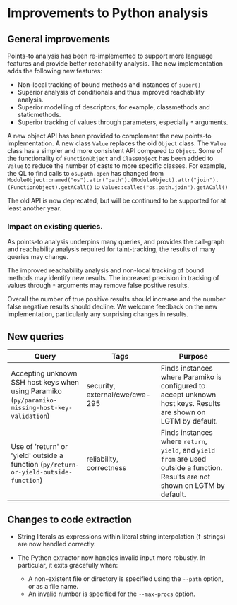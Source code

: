 # Improvements to Python analysis


## General improvements

Points-to analysis has been re-implemented to support more language features and provide better reachability analysis.
The new implementation adds the following new features:

* Non-local tracking of bound methods and instances of `super()`
* Superior analysis of conditionals and thus improved reachability analysis.
* Superior modelling of descriptors, for example, classmethods and staticmethods.
* Superior tracking of values through parameters, especially `*` arguments.

A new object API has been provided to complement the new points-to implementation.
A new class `Value` replaces the old `Object` class. The `Value` class has a simpler and more consistent API compared to `Object`.
Some of the functionality of `FunctionObject` and `ClassObject` has been added to `Value` to reduce the number of casts to more specific classes.
For example, the QL to find calls to `os.path.open` has changed from
`ModuleObject::named("os").attr("path").(ModuleObject).attr("join").(FunctionObject).getACall()`
to
`Value::called("os.path.join").getACall()`

The old API is now deprecated, but will be continued to be supported for at least another year.

### Impact on existing queries.

As points-to analysis underpins many queries, and provides the call-graph and reachability analysis required for taint-tracking, the results of many queries may change.

The improved reachability analysis and non-local tracking of bound methods may identify new results.
The increased precision in tracking of values through `*` arguments may remove false positive results.

Overall the number of true positive results should increase and the number false negative results should decline.
We welcome feedback on the new implementation, particularly any surprising changes in results.

## New queries

| **Query** | **Tags** | **Purpose** |
|-----------|----------|-------------|
| Accepting unknown SSH host keys when using Paramiko (`py/paramiko-missing-host-key-validation`) | security, external/cwe/cwe-295 | Finds instances where Paramiko is configured to accept unknown host keys. Results are shown on LGTM by default. |
| Use of 'return' or 'yield' outside a function (`py/return-or-yield-outside-function`) | reliability, correctness | Finds instances where `return`, `yield`, and `yield from` are used outside a function. Results are not shown on LGTM by default. |

## Changes to code extraction

* String literals as expressions within literal string interpolation (f-strings) are now handled correctly.

* The Python extractor now handles invalid input more robustly. In particular, it exits gracefully when:

    * A non-existent file or directory is specified using the `--path` option, or as a file name.
    * An invalid number is specified for the `--max-procs` option.
